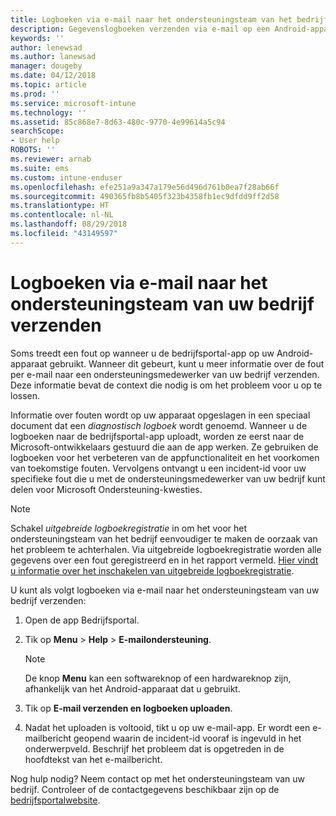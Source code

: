 ```yaml
---
title: Logboeken via e-mail naar het ondersteuningsteam van het bedrijf verzenden | Microsoft Docs
description: Gegevenslogboeken verzenden via e-mail op een Android-apparaat
keywords: ''
author: lenewsad
ms.author: lanewsad
manager: dougeby
ms.date: 04/12/2018
ms.topic: article
ms.prod: ''
ms.service: microsoft-intune
ms.technology: ''
ms.assetid: 85c868e7-8d63-480c-9770-4e99614a5c94
searchScope:
- User help
ROBOTS: ''
ms.reviewer: arnab
ms.suite: ems
ms.custom: intune-enduser
ms.openlocfilehash: efe251a9a347a179e56d496d761b0ea7f28ab66f
ms.sourcegitcommit: 490365fb8b5405f323b4358fb1ec9dfdd9ff2d58
ms.translationtype: HT
ms.contentlocale: nl-NL
ms.lasthandoff: 08/29/2018
ms.locfileid: "43149597"
---
```

# <a name="email-logs-to-your-company-support"></a>Logboeken via e-mail naar het ondersteuningsteam van uw bedrijf verzenden

Soms treedt een fout op wanneer u de bedrijfsportal-app op uw Android-apparaat gebruikt. Wanneer dit gebeurt, kunt u meer informatie over de fout per e-mail naar een ondersteuningsmedewerker van uw bedrijf verzenden. Deze informatie bevat de context die nodig is om het probleem voor u op te lossen.  

Informatie over fouten wordt op uw apparaat opgeslagen in een speciaal document dat een _diagnostisch logboek_ wordt genoemd. Wanneer u de logboeken naar de bedrijfsportal-app uploadt, worden ze eerst naar de Microsoft-ontwikkelaars gestuurd die aan de app werken. Ze gebruiken de logboeken voor het verbeteren van de appfunctionaliteit en het voorkomen van toekomstige fouten. Vervolgens ontvangt u een incident-id voor uw specifieke fout die u met de ondersteuningsmedewerker van uw bedrijf kunt delen voor Microsoft Ondersteuning-kwesties.

> [!Note]
> Schakel _uitgebreide logboekregistratie_ in om het voor het ondersteuningsteam van het bedrijf eenvoudiger te maken de oorzaak van het probleem te achterhalen. Via uitgebreide logboekregistratie worden alle gegevens over een fout geregistreerd en in het rapport vermeld. [Hier vindt u informatie over het inschakelen van uitgebreide logboekregistratie](use-verbose-logging-to-help-your-it-administrator-fix-device-issues-android.md).  

U kunt als volgt logboeken via e-mail naar het ondersteuningsteam van uw bedrijf verzenden:

1.  Open de app Bedrijfsportal.

2.  Tik op **Menu** > **Help** > **E-mailondersteuning**.

    > [!NOTE]
    > De knop **Menu** kan een softwareknop of een hardwareknop zijn, afhankelijk van het Android-apparaat dat u gebruikt.

3.  Tik op **E-mail verzenden en logboeken uploaden**.
4.  Nadat het uploaden is voltooid, tikt u op uw e-mail-app. Er wordt een e-mailbericht geopend waarin de incident-id vooraf is ingevuld in het onderwerpveld. Beschrijf het probleem dat is opgetreden in de hoofdtekst van het e-mailbericht.  

Nog hulp nodig? Neem contact op met het ondersteuningsteam van uw bedrijf. Controleer of de contactgegevens beschikbaar zijn op de [bedrijfsportalwebsite](https://go.microsoft.com/fwlink/?linkid=2010980).
